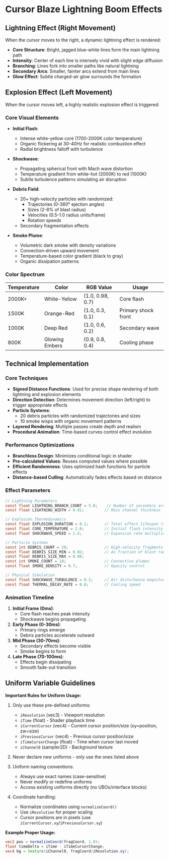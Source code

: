 # Cursor Blaze Lightning Boom Effects

## Lightning Effect (Right Movement)

When the cursor moves to the right, a dynamic lightning effect is rendered:

- **Core Structure**: Bright, jagged blue-white lines form the main lightning path
- **Intensity**: Center of each line is intensely vivid with slight edge diffusion
- **Branching**: Lines fork into smaller paths like natural lightning
- **Secondary Arcs**: Smaller, fainter arcs extend from main lines
- **Glow Effect**: Subtle charged-air glow surrounds the formation

## Explosion Effect (Left Movement)

When the cursor moves left, a highly realistic explosion effect is triggered:

### Core Visual Elements
- **Initial Flash**: 
  - Intense white-yellow core (1700-2000K color temperature)
  - Organic flickering at 30-40Hz for realistic combustion effect
  - Radial brightness falloff with turbulence

- **Shockwave**: 
  - Propagating spherical front with Mach wave distortion
  - Temperature gradient from white-hot (2000K) to red (1000K)
  - Subtle turbulence patterns simulating air disruption

- **Debris Field**:
  - 20+ high-velocity particles with randomized:
    - Trajectories (0-360° ejection angles)
    - Sizes (2-8% of blast radius)  
    - Velocities (0.5-1.0 radius units/frame)
    - Rotation speeds
  - Secondary fragmentation effects

- **Smoke Plume**:
  - Volumetric dark smoke with density variations
  - Convection-driven upward movement
  - Temperature-based color gradient (black to gray)
  - Organic dissipation patterns

### Color Spectrum
| Temperature | Color | RGB Value | Usage |
|-------------|-------|-----------|-------|
| 2000K+ | White-Yellow | (1.0, 0.98, 0.7) | Core flash |
| 1500K | Orange-Red | (1.0, 0.3, 0.1) | Primary shock front |
| 1000K | Deep Red | (1.0, 0.6, 0.2) | Secondary wave |
| 800K | Glowing Embers | (0.9, 0.8, 0.4) | Cooling phase |

## Technical Implementation

### Core Techniques
- **Signed Distance Functions**: Used for precise shape rendering of both lightning and explosion elements
- **Direction Detection**: Determines movement direction (left/right) to trigger appropriate effects
- **Particle Systems**: 
  - 20 debris particles with randomized trajectories and sizes
  - 10 smoke wisps with organic movement patterns
- **Layered Rendering**: Multiple passes create depth and realism
- **Procedural Animation**: Time-based curves control effect evolution

### Performance Optimizations
- **Branchless Design**: Minimizes conditional logic in shader
- **Pre-calculated Values**: Reuses computed values where possible  
- **Efficient Randomness**: Uses optimized hash functions for particle effects
- **Distance-based Culling**: Automatically fades effects based on distance

### Effect Parameters
```glsl
// Lightning Parameters
const float LIGHTNING_BRANCH_COUNT = 5.0;    // Number of secondary arcs
const float LIGHTNING_WIDTH = 0.01;         // Main channel thickness

// Explosion Thermodynamics  
const float EXPLOSION_DURATION = 0.1;       // Total effect lifespan (seconds)
const float CORE_TEMPERATURE = 2.0;         // Initial flash intensity
const float SHOCKWAVE_SPEED = 1.5;          // Expansion rate multiplier

// Particle Systems
const int DEBRIS_COUNT = 20;                // High-velocity fragments
const float DEBRIS_SIZE_MIN = 0.02;         // As fraction of blast radius  
const float DEBRIS_SIZE_MAX = 0.08;
const int SMOKE_COUNT = 10;                 // Convective plumes
const float SMOKE_DENSITY = 0.7;            // Opacity control

// Physical Simulation
const float SHOCKWAVE_TURBULENCE = 0.2;     // Air disturbance magnitude
const float THERMAL_DECAY_RATE = 0.8;       // Cooling speed
```

### Animation Timeline
1. **Initial Frame (0ms)**: 
   - Core flash reaches peak intensity
   - Shockwave begins propagating
2. **Early Phase (0-30ms)**:
   - Primary rings emerge
   - Debris particles accelerate outward  
3. **Mid Phase (30-70ms)**:
   - Secondary effects become visible
   - Smoke begins to form
4. **Late Phase (70-100ms)**:
   - Effects begin dissipating 
   - Smooth fade-out transition

## Uniform Variable Guidelines

**Important Rules for Uniform Usage:**
1. Only use these pre-defined uniforms:
   - `iResolution` (vec3) - Viewport resolution
   - `iTime` (float) - Shader playback time
   - `iCurrentCursor` (vec4) - Current cursor position/size (xy=position, zw=size)
   - `iPreviousCursor` (vec4) - Previous cursor position/size  
   - `iTimeCursorChange` (float) - Time when cursor last moved
   - `iChannel0` (sampler2D) - Background texture

2. Never declare new uniforms - only use the ones listed above

3. Uniform naming conventions:
   - Always use exact names (case-sensitive)
   - Never modify or redefine uniforms
   - Access existing uniforms directly (no UBOs/interface blocks)

4. Coordinate handling:
   - Normalize coordinates using `normalizeCoord()`
   - Use `iResolution` for proper scaling
   - Cursor positions are in pixels (use `iCurrentCursor.xy`/`iPreviousCursor.xy`)

**Example Proper Usage:**
```glsl
vec2 pos = normalizeCoord(fragCoord, 1.0);
float timeDelta = iTime - iTimeCursorChange; 
vec4 bg = texture(iChannel0, fragCoord/iResolution.xy);
```
